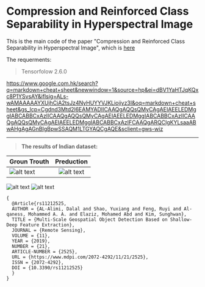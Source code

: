 # Compression and Reinforced  Class Separability in Hyperspectral Image
This is the main code of the paper "Compression and Reinforced  Class Separability in Hyperspectral Image", which is [here](https://doi.org/10.3390/rs11212525)

<dl>
  <dt>The requerments:</dt>
  
> Tensorfolow 2.6.0
</dl>

https://www.google.com.hk/search?q=markdown+cheat+sheet&newwindow=1&source=hp&ei=dBV1YaHTJqKQxc8P1YSvsAY&iflsig=ALs-wAMAAAAAYXUjhCiA2tsJz4NyHUYYVJKLiojiyz3I&oq=markdown+cheat+sheet&gs_lcp=Cgdnd3Mtd2l6EAMYADIICAAQgAQQsQMyCAgAEIAEELEDMggIABCABBCxAzIICAAQgAQQsQMyCAgAEIAEELEDMggIABCABBCxAzIICAAQgAQQsQMyCAgAEIAEELEDMggIABCABBCxAzIFCAAQgARQClgKYLsaaABwAHgAgAGnBIgBpwSSAQM1LTGYAQCgAQE&sclient=gws-wiz

---
> **The results of Indian dataset:**

| Groun Trouth        | Preduction           |
| ------------- |:-------------:|
| ![alt text](https://github.com/DalalAL-Alimi/CRV-/blob/main/ground_truth_IP_model1.png)      | ![alt text](https://github.com/DalalAL-Alimi/CRV-/blob/main/ground_truth_IP_model1.png) |

![alt text](https://github.com/DalalAL-Alimi/CRV-/blob/main/ground_truth_IP_model1.png)  ![alt text](https://github.com/DalalAL-Alimi/CRV-/blob/main/ground_truth_IP_model1.png)
```
{
  @Article{rs11212525,
  AUTHOR = {AL-Alimi, Dalal and Shao, Yuxiang and Feng, Ruyi and Al-qaness, Mohammed A. A. and Elaziz, Mohamed Abd and Kim, Sunghwan},
  TITLE = {Multi-Scale Geospatial Object Detection Based on Shallow-Deep Feature Extraction},
  JOURNAL = {Remote Sensing},
  VOLUME = {11},
  YEAR = {2019},
  NUMBER = {21},
  ARTICLE-NUMBER = {2525},
  URL = {https://www.mdpi.com/2072-4292/11/21/2525},
  ISSN = {2072-4292},
  DOI = {10.3390/rs11212525}
  }
}
```
